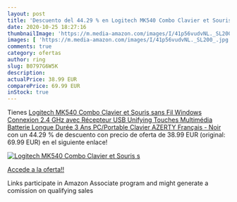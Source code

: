 ```yaml
---
layout: post
title: 'Descuento del 44.29 % en Logitech MK540 Combo Clavier et Souris s'
date: 2020-10-25 18:27:16
thumbnailImage: 'https://m.media-amazon.com/images/I/41p56vudvNL._SL200_.jpg'
images: [ 'https://m.media-amazon.com/images/I/41p56vudvNL._SL200_.jpg' ]
comments: true
category: ofertas
author: ring
slug: B0797G6W5K
description:
actualPrice: 38.99 EUR
comparePrice: 69.99 EUR
inStock: true
---
```


Tienes [Logitech MK540 Combo Clavier et Souris sans Fil Windows  Connexion 2.4 GHz avec Récepteur USB Unifying  Touches Multimédia  Batterie Longue Durée 3 Ans  PC/Portable  Clavier AZERTY Français - Noir](https://www.amazon.fr/dp/B0797G6W5K/?tag=tolees0d-21) con un 44.29 % de descuento con precio de oferta de 38.99 EUR (original: 69.99 EUR) en el siguiente enlace!

[![Logitech MK540 Combo Clavier et Souris s](https://m.media-amazon.com/images/I/41p56vudvNL._SL200_.jpg)](https://www.amazon.fr/dp/B0797G6W5K/?tag=tolees0d-21)

[Accede a la oferta!!](https://www.amazon.fr/dp/B0797G6W5K/?tag=tolees0d-21)

Links participate in Amazon Associate program and might generate a comission on qualifying sales


